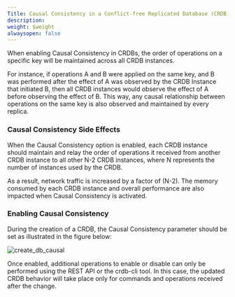 ```yaml
---
Title: Causal Consistency in a Conflict-free Replicated Database (CRDB)
description: 
weight: $weight
alwaysopen: false
---
```

When enabling Causal Consistency in CRDBs, the order of operations on a
specific key will be maintained across all CRDB
instances.

For instance, if operations A and B were applied on the same key, and B
was performed after the effect of A was observed by the CRDB Instance
that initiated B, then all CRDB instances would observe the effect of A
before observing the effect of B. This way, any causal relationship
between operations on the same key is also observed and maintained by
every replica.

### **Causal Consistency Side Effects**

When the Causal Consistency option is enabled, each CRDB instance
should maintain and relay the order of operations it received from
another CRDB instance to all other N-2 CRDB instances, where N
represents the number of instances used by the
CRDB.

As a result, network traffic is increased by a factor of (N-2). The
memory consumed by each CRDB instance and overall performance are also
impacted when Causal Consistency is
activated.

### **Enabling Causal Consistency**

During the creation of a CRDB, the Causal Consistency parameter should
be set as illustrated in the figure below:

![create_db_causal](/images/rs/create_db_causal.png?width=1050&height=930)

Once enabled, additional operations to
enable or disable can only be performed
using the REST API or the crdb-cli tool. In this case, the updated CRDB
behavior will take place only for commands
and operations received after the
change.
